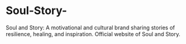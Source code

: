 # Soul-Story-
Soul and Story: A motivational and cultural brand sharing stories of resilience, healing, and inspiration. Official website of Soul and Story.
